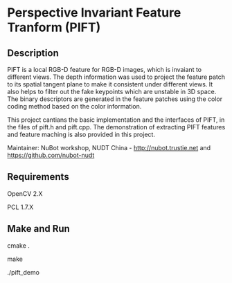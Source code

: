 # Perspective Invariant Feature Tranform (PIFT)
## Description
  PIFT is a local RGB-D feature for RGB-D images, which is invaiant to different views. The depth information was used to project the feature patch to its spatial tangent plane to make it consistent under different views. It also helps to filter out the fake keypoints which are unstable in 3D space. The binary descriptors are generated in the feature patches using the color coding method based on the color information.
  
  This project cantians the basic implementation and the interfaces of PIFT, in the files of pift.h and pift.cpp. The demonstration of extracting PIFT features and feature maching is also provided in this project.
  
  Maintainer: NuBot workshop, NUDT China - http://nubot.trustie.net and https://github.com/nubot-nudt
## Requirements
  OpenCV 2.X
  
  PCL 1.7.X
## Make and Run
  cmake .
  
  make
  
  ./pift_demo
